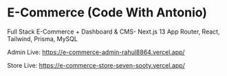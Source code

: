 # E-Commerce (Code With Antonio)
Full Stack E-Commerce + Dashboard &amp; CMS- Next.js 13 App Router, React, Tailwind, Prisma, MySQL

Admin Live: https://e-commerce-admin-rahul8864.vercel.app/

Store Live: https://e-commerce-store-seven-sooty.vercel.app/
